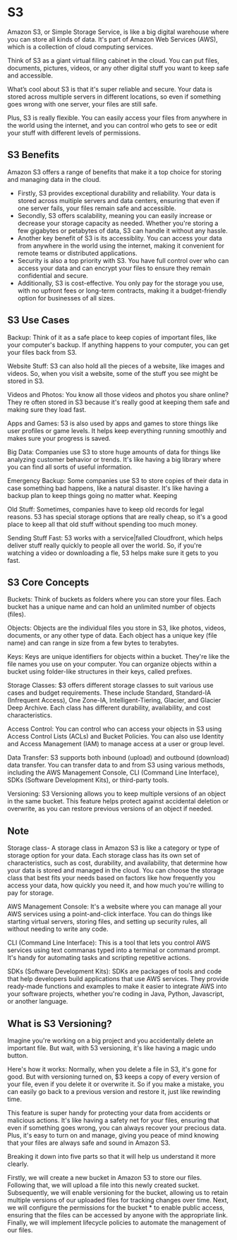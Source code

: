 # S3

Amazon S3, or Simple Storage Service, is like a big digital warehouse where you can store all kinds of data. It's part of Amazon Web Services (AWS), which is a collection of cloud computing services.

Think of S3 as a giant virtual filing cabinet in the cloud. You can put files, documents, pictures, videos, or any other digital stuff you want to keep safe and accessible.

What’s cool about S3 is that it's super reliable and secure. Your data is stored across multiple servers in different locations, so even if something goes wrong with one server, your files are still safe.

Plus, S3 is really flexible. You can easily access your files from anywhere in the world using the internet, and you can control who gets to see or edit your stuff with different levels of permissions.

## S3 Benefits

Amazon S3 offers a range of benefits that make it a top choice for storing and managing data in the cloud.
* Firstly, S3 provides exceptional durability and reliability. Your data is stored across muitiple servers and data centers, ensuring that even if one server fails, your files remain safe and accessible.
* Secondly, S3 offers scalability, meaning you can easily increase or decrease your storage capacity as needed. Whether you're storing a few gigabytes or petabytes of data, S3 can handle it without any hassle.
* Another key benefit of S3 is its accessiblity. You can access your data from anywhere in the world using the internet, making it convenient for remote teams or distributed applications. 
* Security is also a top priority with S3. You have full control over who can access your data and can encrypt your files to ensure they remain confidential and secure.
* Additionally, S3 is cost-effective. You only pay for the storage you use, with no upfront fees or long-term contracts, making it a budget-friendly option for businesses of all sizes.

## S3 Use Cases

Backup: Think of it as a safe place to keep copies of important files, like your computer's backup. If anything happens to your computer, you can get your files back from S3.

Website Stuff: S3 can also hold all the pieces of a website, like images and videos.
So, when you visit a website, some of the stuff you see might be stored in S3.

Videos and Photos: You know all those videos and photos you share online? They re often stored in S3 because it's really good at keeping them safe and making sure they load fast.

Apps and Games: 53 is also used by apps and games to store things like user profiles or game levels. It helps keep everything running smoothly and makes sure your progress is saved.

Big Data: Companies use S3 to store huge amounts of data for things like analyzing customer behavior or trends. It's like having a big library where you can find all sorts of useful information.

Emergency Backup: Some companies use S3 to store copies of their data in case something bad happens, like a natural disaster. It's like having a backup plan to keep things going no matter what. Keeping 

Old Stuff: Sometimes, companies have to keep old records for legal reasons. 53 has special storage options that are really cheap, so it's a good place to keep all that old stuff without spending too much money.

Sending Stuff Fast: 53 works with a service|falled Cloudfront, which helps deliver stuff really quickly to people all over the world. So, if you're watching a video or downloading a fle, 53 helps make sure it gets to you fast.

## S3 Core Concepts

Buckets: Think of buckets as folders where you can store your files. Each bucket has a unique name and can hold an unlimited number of objects (files).

Objects: Objects are the individual files you store in S3, like photos, videos, documents, or any other type of data. Each object has a unique key (file name) and can range in size from a few bytes to terabytes.

Keys: Keys are unique identifiers for objects within a bucket. They're like the file names you use on your computer. You can organize objects within a bucket using folder-like structures in their keys, called prefixes.

Storage Classes: $3 offers different storage classes to suit various use cases and budget requirements. These include Standard, Standard-IA (Infrequent Access), One Zone-IA, Intelligent-Tiering, Glacier, and Glacier Deep Archive. Each class has different durability, availability, and cost characteristics.

Access Control: You can control who can access your objects in S3 using Access Control Lists (ACLs) and Bucket Policies. You can also use Identity and Access Management (IAM) to manage access at a user or group level.

Data Transfer: S3 supports both inbound (upload) and outbound (download) data transfer. You can transfer data to and from S3 using various methods, including the AWS Management Console, CLI (Command Line Interface), SDKs (Software Development Kits), or third-party tools.

Versioning: S3 Versioning allows you to keep multiple versions of an object in the same bucket. This feature helps protect against accidental deletion or overwrite, as you can restore previous versions of an object if needed.

## Note

Storage class- A storage class in Amazon S3 is like a category or type of storage option for your data. Each storage class has its own set of characteristics, such as cost, durability, and availability, that determine how your data is stored and managed in the cloud. You can choose the storage class that best fits your needs based on factors like how frequently you access your data, how quickly you need it, and how much you're willing to pay for storage.

AWS Management Console: It's a website where you can manage all your AWS services using a point-and-click interface. You can do things like starting virtual servers, storing files, and setting up security rules, all without needing to write any code.

CLI (Command Line Interface): This is a tool that lets you control AWS services using text commanas typed into a terminal or command prompt. It's handy for automating tasks and scripting repetitive actions.

SDKs (Software Development Kits): SDKs are packages of tools and code that help developers build applications that use AWS services. They provide ready-made functions and examples to make it easier to integrate AWS into your software projects, whether you're coding in Java, Python, Javascript, or another language.

## What is S3 Versioning?

Imagine you're working on a big project and you accidentally delete an important file. But wait, with 53 versioning, it's like having a magic undo button.

Here's how it works: Normally, when you delete a file in S3, it's gone for good. But with versioning turned on, $3 keeps a copy of every version of your file, even if you delete it or overwrite it. So if you make a mistake, you can easily go back to a previous version and restore it, just like rewinding time.

This feature is super handy for protecting your data from accidents or malicious actions. It's like having a safety net for your files, ensuring that even if something goes wrong, you can always recover your precious data. Plus, it's easy to turn on and manage, giving you peace of mind knowing that your files are always safe and sound in Amazon S3.

Breaking it down into five parts so that it will help us understand it more clearly.

Firstly, we will create a new bucket in Amazon 53 to store our files. Following that, we will upload a file into this newly created sucket. Subsequently, we will enable versioning for the bucket, allowing us to retain multiple versions of our uploaded files for tracking changes over time. Next, we will configure the permissions for the bucket * to enable public access, ensuring that the files can be accessed by anyone with the appropriate link. Finally, we will implement lifecycle policies to automate the management of our files.


